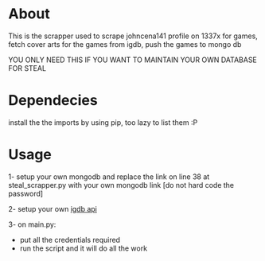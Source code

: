 # About

This is the scrapper used to scrape johncena141 profile on 1337x for games, fetch cover arts for the games from igdb, push the games to mongo db <br />

YOU ONLY NEED THIS IF YOU WANT TO MAINTAIN YOUR OWN DATABASE FOR STEAL

# Dependecies
install the the imports by using pip, too lazy to list them :P

# Usage
1- setup your own mongodb and replace the link on line 38 at steal_scrapper.py with your own mongodb link [do not hard code the password] <br />

2- setup your own [igdb api](https://api-docs.igdb.com/#about)

3- on main.py:

- put all the credentials required
- run the script and it will do all the work